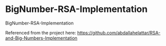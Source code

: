 # BigNumber-RSA-Implementation
BigNumber-RSA-Implementation

Referenced from the project here: https://github.com/abdallahelattar/RSA-and-Big-Numbers-Implementation
